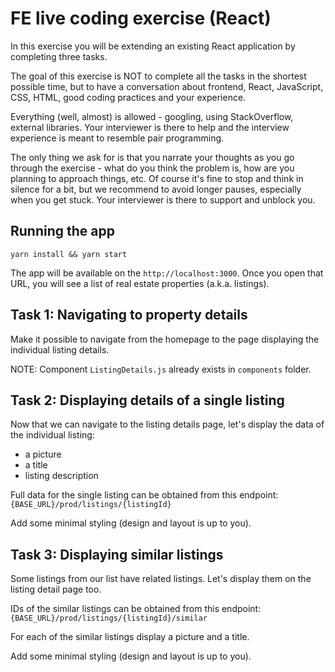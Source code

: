 # FE live coding exercise (React)

In this exercise you will be extending an existing React application by completing three tasks.

The goal of this exercise is NOT to complete all the tasks in the shortest possible time, but to have a conversation about frontend, React, JavaScript, CSS, HTML, good coding practices and your experience.

Everything (well, almost) is allowed - googling, using StackOverflow, external libraries. Your interviewer is there to help and the interview experience is meant to resemble pair programming.

The only thing we ask for is that you narrate your thoughts as you go through the exercise - what do you think the problem is, how are you planning to approach things, etc. Of course it's fine to stop and think in silence for a bit, but we recommend to avoid longer pauses, especially when you get stuck. Your interviewer is there to support and unblock you.

## Running the app

`yarn install && yarn start`

The app will be available on the `http://localhost:3000`.
Once you open that URL, you will see a list of real estate properties (a.k.a. listings).

## Task 1: Navigating to property details

Make it possible to navigate from the homepage to the page displaying the individual listing details.

NOTE: Component `ListingDetails.js` already exists in `components` folder.

## Task 2: Displaying details of a single listing

Now that we can navigate to the listing details page, let's display the data of the individual listing:
- a picture
- a title
- listing description

Full data for the single listing can be obtained from this endpoint: `{BASE_URL}/prod/listings/{listingId}`

Add some minimal styling (design and layout is up to you).

## Task 3: Displaying similar listings

Some listings from our list have related listings. Let's display them on the listing detail page too.

IDs of the similar listings can be obtained from this endpoint: `{BASE_URL}/prod/listings/{listingId}/similar`

For each of the similar listings display a picture and a title.

Add some minimal styling (design and layout is up to you).

